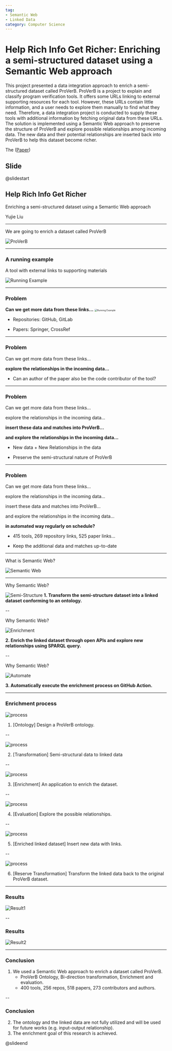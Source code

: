 ```yaml
---
tag:
- Semantic Web
- Linked Data
category: Computer Science
---
```


# Help Rich Info Get Richer: Enriching a semi-structured dataset using a Semantic Web approach
This project presented a data integration approach to enrich a semi-structured dataset called ProVerB. ProVerB is a project to explain and classify program verification tools. It offers some URLs linking to external supporting resources for each tool. However, these URLs contain little information, and a user needs to explore them manually to find what they need. Therefore, a data integration project is conducted to supply these tools with additional information by fetching original data from these URLs. The solution is implemented using a Semantic Web approach to preserve the structure of ProVerB and explore possible relationships among incoming data. The new data and their potential relationships are inserted back into ProVerB to help this dataset become richer.

The ([Paper](https://essay.utwente.nl/91716/))

## Slide
@slidestart

## Help Rich Info Get Richer
Enriching a semi-structured dataset using a Semantic Web approach

Yujie Liu

---

We are going to enrich a dataset called ProVerB

![ProVerB](https://raw.githubusercontent.com/LiuLiujie/pic-bed-1/main/images/202309201255880.png)

---

### A running example

A tool with external links to supporting materials

![Running Example](https://raw.githubusercontent.com/LiuLiujie/pic-bed-1/main/images/202309201258224.png)

---

### Problem

**Can we get more data from these links...**
<img src="https://raw.githubusercontent.com/LiuLiujie/pic-bed-1/main/images/202309201258224.png" alt="Running Example" style="zoom:50%;" />

- Repositories: GitHub, GitLab
<!-- .element: class="fragment fade-in" data-fragment-index="1"-->
- Papers: Springer, CrossRef
<!-- .element: class="fragment fade-in" data-fragment-index="1"-->

---

### Problem
Can we get more data from these links...

**explore the relationships in the incoming data...**

- Can an author of the paper also be the code contributor of the tool?
<!-- .element: class="fragment fade-in" data-fragment-index="1"-->

---

### Problem
Can we get more data from these links...

explore the relationships in the incoming data...

**insert these data and matches into ProVerB...**

**and explore the relationships in the incoming data...**

- New data + New Relationships in the data
<!-- .element: class="fragment fade-in" data-fragment-index="1"-->
- Preserve the semi-structural nature of ProVerB
<!-- .element: class="fragment fade-in" data-fragment-index="1"-->

---

### Problem
Can we get more data from these links...

explore the relationships in the incoming data...

insert these data and matches into ProVerB...

and explore the relationships in the incoming data...

**in automated way regularly on schedule?**

- 415 tools, 269 repository links, 525 paper links...
<!-- .element: class="fragment fade-in" data-fragment-index="1"-->
- Keep the additional data and matches up-to-date
<!-- .element: class="fragment fade-in" data-fragment-index="1"-->

---

What is Semantic Web?

![Semantic Web](https://raw.githubusercontent.com/LiuLiujie/pic-bed-1/main/images/202309201348570.png)

---

Why Semantic Web?

![Semi-Structure](https://raw.githubusercontent.com/LiuLiujie/pic-bed-1/main/images/202309201351991.png)
**1. Transform the semi-structure dataset into a linked dataset conforming to an ontology.**

--

Why Semantic Web?

![Enrichment](https://raw.githubusercontent.com/LiuLiujie/pic-bed-1/main/images/202309201357524.png)

**2. Enrich the linked dataset through open APIs and explore new relationships using SPARQL query.**

--

Why Semantic Web?

![Automate](https://raw.githubusercontent.com/LiuLiujie/pic-bed-1/main/images/202309201353741.png)

**3. Automatically execute the enrichment process on GitHub Action.**

---

### Enrichment process

![process](https://raw.githubusercontent.com/LiuLiujie/pic-bed-1/main/images/202309201400693.png)

1. [Ontology] Design a ProVerB ontology.

--

![process](https://raw.githubusercontent.com/LiuLiujie/pic-bed-1/main/images/202309201400693.png)

2. [Transformation] Semi-structural data to linked data

--

![process](https://raw.githubusercontent.com/LiuLiujie/pic-bed-1/main/images/202309201400693.png)

3. [Enrichment] An application to enrich the dataset.

--

![process](https://raw.githubusercontent.com/LiuLiujie/pic-bed-1/main/images/202309201400693.png)

4. [Evaluation] Explore the possible relationships.

--

![process](https://raw.githubusercontent.com/LiuLiujie/pic-bed-1/main/images/202309201400693.png)

5. [Enriched linked dataset] Insert new data with links.

--

![process](https://raw.githubusercontent.com/LiuLiujie/pic-bed-1/main/images/202309201400693.png)

6. [Reserve Transformation] Transform the linked data back to the original ProVerB dataset.

---

### Results

![Result1](https://raw.githubusercontent.com/LiuLiujie/pic-bed-1/main/images/202309201405526.png)

--

### Results

![Result2](https://raw.githubusercontent.com/LiuLiujie/pic-bed-1/main/images/202309201406560.png)

---

### Conclusion
1. We used a Semantic Web approach to enrich a dataset called ProVerB.
    - ProVerB Ontology, Bi-direction transformation, Enrichment and evaluation.
    - 400 tools, 256 repos, 518 papers, 273 contributors and authors.

--

### Conclusion
2. The ontology and the linked data are not fully utilized and will be used for future works (e.g. input-output relationship).
3. The enrichment goal of this research is achieved.

@slideend
